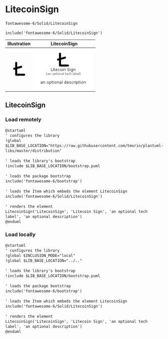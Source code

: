 # LitecoinSign


```text
fontawesome-6/Solid/LitecoinSign
```

```text
include('fontawesome-6/Solid/LitecoinSign')
```



| Illustration | LitecoinSign |
| :---: | :---: |
| ![illustration for Illustration](../../fontawesome-6/Solid/LitecoinSign.png) | ![illustration for LitecoinSign](../../fontawesome-6/Solid/LitecoinSign.Local.png) |




## LitecoinSign

### Load remotely
```plantuml
@startuml
' configures the library
!global $LIB_BASE_LOCATION="https://raw.githubusercontent.com/tmorin/plantuml-libs/master/distribution"

' loads the library's bootstrap
!include $LIB_BASE_LOCATION/bootstrap.puml

' loads the package bootstrap
include('fontawesome-6/bootstrap')

' loads the Item which embeds the element LitecoinSign
include('fontawesome-6/Solid/LitecoinSign')

' renders the element
LitecoinSign('LitecoinSign', 'Litecoin Sign', 'an optional tech label', 'an optional description')
@enduml
```

### Load locally
```plantuml
@startuml
' configures the library
!global $INCLUSION_MODE="local"
!global $LIB_BASE_LOCATION="../.."

' loads the library's bootstrap
!include $LIB_BASE_LOCATION/bootstrap.puml

' loads the package bootstrap
include('fontawesome-6/bootstrap')

' loads the Item which embeds the element LitecoinSign
include('fontawesome-6/Solid/LitecoinSign')

' renders the element
LitecoinSign('LitecoinSign', 'Litecoin Sign', 'an optional tech label', 'an optional description')
@enduml
```

